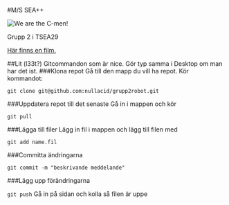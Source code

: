#M/S SEA++


![We are the C-men!](http://i.imgur.com/1o7EmbK.png)

Grupp 2 i TSEA29

<a href="https://www.youtube.com/watch?v=q34f2McGfQo&feature=youtu.be">Här finns en film.</a>


##Lit (l33t?) Gitcommandon som är nice.
Gör typ samma i Desktop om man har det ist.
###Klona repot
Gå till den mapp du vill ha repot.
Kör kommandot:


`git clone git@github.com:nullacid/grupp2robot.git`

###Uppdatera repot till det senaste
Gå in i mappen och kör

`git pull`

###Lägga till filer
Lägg in fil i mappen och lägg till filen med

`git add name.fil`

###Committa ändringarna

`git commit -m "beskrivande meddelande"`

###Lägg upp förändringarna

`git push`
Gå in på sidan och kolla så filen är uppe
